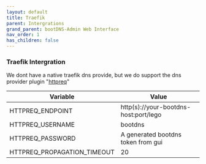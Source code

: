 ```yaml
---
layout: default
title: Traefik
parent: Intergrations
grand_parent: bootDNS-Admin Web Interface
nav_order: 1
has_children: false
---
```


### Traefik Intergration

We dont have a native traefik dns provide, but we do support the dns provider plugin "[httpreq](https://go-acme.github.io/lego/dns/httpreq/)"

| Variable | Value |
| ------ | ------ |
| HTTPREQ_ENDPOINT | http(s)://your-bootdns-host:port/lego |
| HTTPREQ_USERNAME | bootdns |
| HTTPREQ_PASSWORD | A generated bootdns token from gui |
| HTTPREQ_PROPAGATION_TIMEOUT | 20 |
